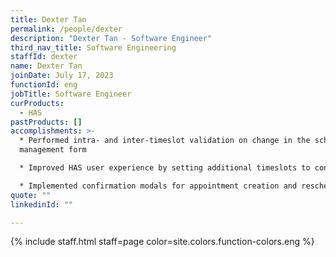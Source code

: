 ```yaml
---
title: Dexter Tan
permalink: /people/dexter
description: "Dexter Tan - Software Engineer"
third_nav_title: Software Engineering
staffId: dexter
name: Dexter Tan
joinDate: July 17, 2023
functionId: eng
jobTitle: Software Engineer
curProducts:
  - HAS
pastProducts: []
accomplishments: >-
  * Performed intra- and inter-timeslot validation on change in the schedule
  management form

  * Improved HAS user experience by setting additional timeslots to continue from the end of the previous selection

  * Implemented confirmation modals for appointment creation and rescheduling in HAS
quote: ""
linkedinId: ""

---
```


{% include staff.html staff=page color=site.colors.function-colors.eng %}
